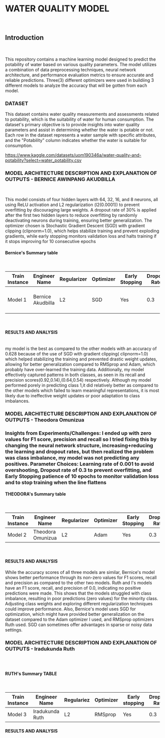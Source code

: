 <h1>WATER QUALITY MODEL</h1><br>
<h2>Introduction</h2><br>

This repository contains a machine learning model designed to predict the potability of water based on various quality parameters. The model utilizes a combination of data preprocessing techniques, neural network architecture, and performance evaluation metrics to ensure accurate and reliable predictions. Three(3) different optimizers were used in buildiing 3 different models to analyze the accuracy that will be gotten from each model.

<h3>DATASET</h3>
This dataset contains water quality measurements and assessments related to potability, which is the suitability of water for human consumption. The dataset's primary objective is to provide insights into water quality parameters and assist in determining whether the water is potable or not. Each row in the dataset represents a water sample with specific attributes, and the "Potability" column indicates whether the water is suitable for consumption.

https://www.kaggle.com/datasets/uom190346a/water-quality-and-potability?select=water_potability.csv

<h3>MODEL ARCHITECTURE DESCRIPTION AND EXPLANATION OF OUTPUTS - BERNICE AWINPANG AKUDBILLA</h3><br>
    
This model consists of four hidden layers with 64, 32, 16, and 8 neurons, all using ReLU activation and L2 regularization (l2(0.0001)) to prevent overfitting by discouraging large weights. A dropout rate of 30% is applied after the first two hidden layers to reduce overfitting by randomly deactivating neurons during training, ensuring better generalization. The optimizer chosen is Stochastic Gradient Descent (SGD) with gradient clipping (clipnorm=1.0), which helps stabilize training and prevent exploding gradients, while early stopping monitors validation loss and halts training if it stops improving for 10 consecutive epochs

<h4>Bernice's Summary table</h4><br>

| Train Instance | Engineer Name     | Regularizer | Optimizer | Early Stopping | Dropout Rate | Accuracy | F1 Score        | Recall         | Precision      |
|----------------|-------------------|-------------|-----------|----------------|--------------|----------|-----------------|----------------|----------------|
| Model 1        | Bernice  Akudbilla | L2          | SGD      | Yes            | 0.3          | 0.628    | 0- 0.76, 1- 0.22| 0- 0.92, 1-0.14| 0- 0.64, 1-0.54|
    
<br>

<h4>RESULTS AND ANALYSIS</h4><br>
my model is the best as compared to the other models with an accuracy of 0.628 because of the use of SGD with gradient clipping( clipnorm=1.0) which helped stabilizing the training and prevented drastic weight updates, allowing for better generalization compared to RMSprop and Adam, which probably have over-learned the training data. Additionally, my model effectively captured patterns in both classes, as seen in its recall and precision scores(0.92,0.14),(0.64,0.54) respectively. Although my model performed porely in predicting class 1,it did relatively better as compared to the other models which failed to learn meaningful representations, it is most likely due to ineffective weight updates or poor adaptation to class imbalances.
<br>

<h3>MODEL ARCHITECTURE DESCRIPTION AND EXPLANATION OF OUTPUTS - Theodora Omunizua<h3>
Insights from Experiments/Challenges: I ended up with zero values for F1 score, precision and recall so I tried fixing this by changing the neural network structure, increasing+reducing the learning and dropout rates, but then realized the problem was class imbalance, my model was not predicting any positives.
Parameter Choices: Learning rate of 0.001 to avoid overshooting, Dropout rate of 0.3 to prevent overfitting, and Early Stopping patience of 10 epochs to monitor validation loss and to stop training when the line flattens
<h4>THEODORA's Summary table</h4><br>
    
| Train Instance | Engineer Name     | Regularizer | Optimizer | Early Stopping | Dropout Rate | Accuracy   | F1 Score | Recall | Precision |
|----------------|-------------------|-------------|-----------|----------------|--------------|------------|----------|--------|-----------|
| Model 2        | Theodora Omunizua | L2          | Adam      | Yes            | 0.3          | 0.624      | 0.0      | 0.0    | 0.0       |

<br>
<h4>RESULTS AND ANALYSIS</h4>
While the accuracy scores of all three models are similar, Bernice's model shows better performance through its non-zero values for F1 scores, recall and precision as compared to the other two models. Ruth and I's models have an F1 score, recall, and precision of 0.0, indicating no positive predictions were made. This shows that the models struggled with class imbalance, resulting in poor predictions (zero values) for the minority class. Adjusting class weights and exploring different regularization techniques could improve performance.
Also, Bernice's model uses SGD for optimization, which might have provided better generalization on the dataset compared to the Adam optimizer I used, and RMSprop optimizers Ruth used. SGD can sometimes offer advantages in sparse or noisy data settings.
<br>
  
<h3>MODEL ARCHITECTURE DESCRIPTION AND EXPLANATION OF OUTPUTS - Iradukunda Ruth <h3><br>
    
<h4>RUTH's Summary TABLE</h4><br>

| Train Instance | Engineer Name   | Regulariez | Optimizer | Early stopping | Dropout Rate | Accuracy | F1 Score | Recall | Precision |
|----------------|-----------------|------------|-----------|----------------|--------------|----------|----------|--------|-----------|
| Model 3        | Iradukunda Ruth | L2         | RMSprop   | Yes            | 0.3          | 0.6      | 0.0      | 0.0    | 0.0       |

<h4>RESULTS AND ANALYSIS</h4>

